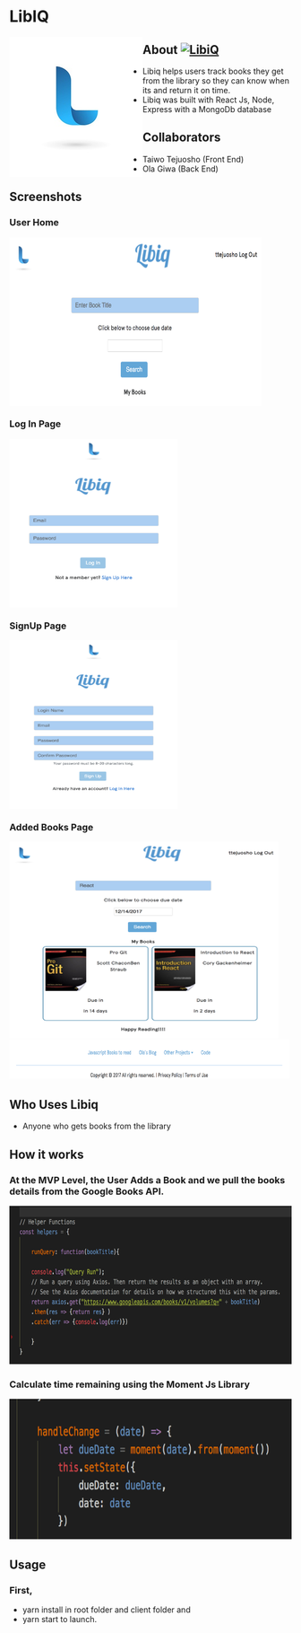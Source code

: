 # LibIQ
<img src="./client/src/images/LibiqLogo2.jpg" align="left" />

## About [![LibiQ](./client/src/images/LibiqLogo2jpg)](https://github.com/ttejuosho/libiq)
- Libiq helps users track books they get from the library so they can know when its and return it on time.
- Libiq was built with React Js, Node, Express with a MongoDb database

## Collaborators
- Taiwo Tejuosho (Front End)
- Ola Giwa (Back End)

## Screenshots
### User Home
<img src="./client/src/images/user.png" width=450px height=300px align="center"/>

### Log In Page
<img src="./client/src/images/login.png" width=300px height=300px align="center"/>

### SignUp Page
<img src="./client/src/images/signup.png" width=300px height=300px align="center"/>

### Added Books Page
<img src="./client/src/images/book.png" width=480px height=350px align="centre"/>
<img src="./client/src/images/footer.png" width=500px height=70px align="centre"/>

## Who Uses Libiq
- Anyone who gets books from the library 

## How it works
### At the MVP Level, the User Adds a Book and we pull the books details from the Google Books API.
<img src="./client/src/images/booksapi.png" width=608px height=282px align="centre"/>

### Calculate time remaining using the Moment Js Library
<img src="./client/src/images/moment.png" width=600px height=250px align="centre"/>

## Usage
### First, 
- yarn install in root folder and client folder and 
- yarn start to launch.